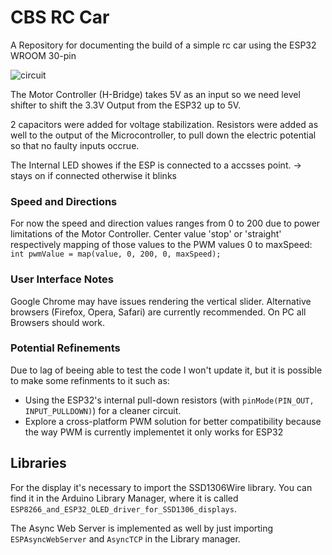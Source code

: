 # CBS RC Car

A Repository for documenting the build of a simple rc car using the ESP32 WROOM 30-pin

![circuit](https://github.com/RyhoBtw/CBS-RC-Car/blob/main/circuit.svg)

The Motor Controller (H-Bridge) takes 5V as an input so we need level shifter to shift the 3.3V Output from the ESP32 up to 5V. 

2 capacitors were added for voltage stabilization. Resistors were added as well to the output of the Microcontroller, to pull down the electric potential so that no faulty inputs occrue.

The Internal LED showes if the ESP is connected to a accsses point.
-> stays on if connected otherwise it blinks 

### Speed and Directions

For now the speed and direction values ranges from 0 to 200 due to power limitations of the Motor Controller.  Center value 'stop' or 'straight' respectively mapping of those values to the PWM values 0 to maxSpeed: `int pwmValue = map(value, 0, 200, 0, maxSpeed);`

### User Interface Notes

Google Chrome may have issues rendering the vertical slider. Alternative browsers (Firefox, Opera, Safari) are currently recommended.
On PC all Browsers should work. 

### Potential Refinements

Due to lag of beeing able to test the code I won't update it, but it is possible to make some refinments to it such as:

- Using the ESP32's internal pull-down resistors (with `pinMode(PIN_OUT, INPUT_PULLDOWN)`) for a cleaner circuit.
- Explore a cross-platform PWM solution for better compatibility because the way PWM is currently implementet it only works for ESP32


## Libraries

For the display it's necessary to import the SSD1306Wire library. You can find it in the Arduino Library Manager, where it is called `ESP8266_and_ESP32_OLED_driver_for_SSD1306_displays`. 

The Async Web Server is implemented as well by just importing `ESPAsyncWebServer` and `AsyncTCP` in the Library manager. 
